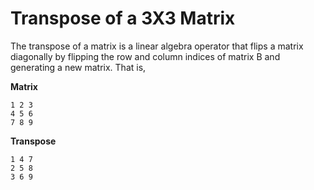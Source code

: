 # Transpose of a 3X3 Matrix

The transpose of a matrix is a linear algebra operator that flips a matrix diagonally by flipping the row and column indices of matrix B and generating a new matrix. 
That is,

**Matrix**
```
1 2 3 
4 5 6
7 8 9 
```

**Transpose**
```
1 4 7
2 5 8
3 6 9
```

